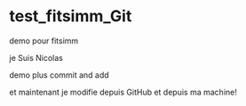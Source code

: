 # test_fitsimm_Git
demo pour fitsimm

je Suis Nicolas

demo plus commit and add

et maintenant je modifie depuis GitHub
et depuis ma machine!
